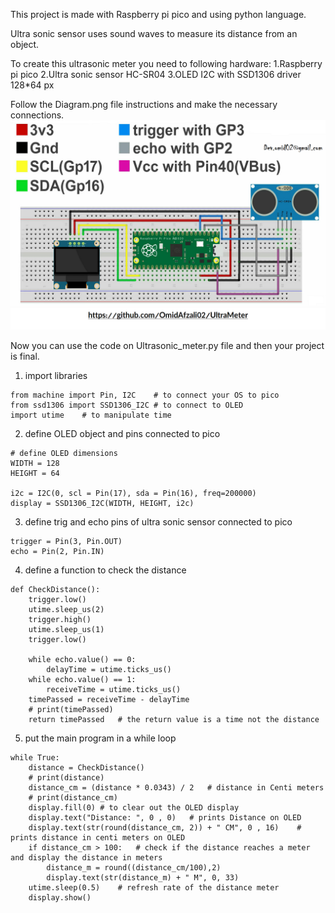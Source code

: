 This project is made with Raspberry pi pico and using python language.

Ultra sonic sensor uses sound waves to measure its distance from an object.

To create this ultrasonic meter you need to following hardware:
    1.Raspberry pi pico
    2.Ultra sonic sensor HC-SR04
    3.OLED I2C with SSD1306 driver 128*64 px

Follow the Diagram.png file instructions and make the necessary connections.
![Alt text](https://github.com/OmidAfzali02/UltraMeter/blob/main/Diagram.png)

Now you can use the code on Ultrasonic_meter.py file and then your project is final.
1. import libraries
```
from machine import Pin, I2C    # to connect your OS to pico
from ssd1306 import SSD1306_I2C # to connect to OLED
import utime    # to manipulate time
```

2. define OLED object and pins connected to pico
```
# define OLED dimensions
WIDTH = 128
HEIGHT = 64

i2c = I2C(0, scl = Pin(17), sda = Pin(16), freq=200000) 
display = SSD1306_I2C(WIDTH, HEIGHT, i2c)
```

3. define trig and echo pins of ultra sonic sensor connected to pico
```
trigger = Pin(3, Pin.OUT)
echo = Pin(2, Pin.IN)
```

4. define a function to check the distance
```
def CheckDistance():
    trigger.low()
    utime.sleep_us(2)
    trigger.high()
    utime.sleep_us(1)
    trigger.low()
 
    while echo.value() == 0:
        delayTime = utime.ticks_us()
    while echo.value() == 1:
        receiveTime = utime.ticks_us()
    timePassed = receiveTime - delayTime
    # print(timePassed)
    return timePassed   # the return value is a time not the distance
```

5. put the main program in a while loop
```
while True:
    distance = CheckDistance()
    # print(distance)
    distance_cm = (distance * 0.0343) / 2   # distance in Centi meters
    # print(distance_cm)
    display.fill(0) # to clear out the OLED display
    display.text("Distance: ", 0 , 0)   # prints Distance on OLED
    display.text(str(round(distance_cm, 2)) + " CM", 0 , 16)    # prints distance in centi meters on OLED
    if distance_cm > 100:   # check if the distance reaches a meter and display the distance in meters
        distance_m = round((distance_cm/100),2)
        display.text(str(distance_m) + " M", 0, 33)
    utime.sleep(0.5)    # refresh rate of the distance meter
    display.show()
```